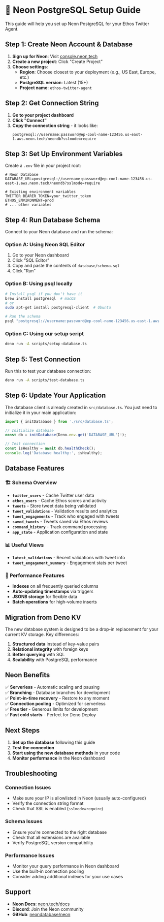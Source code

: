 # 🚀 Neon PostgreSQL Setup Guide

This guide will help you set up Neon PostgreSQL for your Ethos Twitter Agent.

## Step 1: Create Neon Account & Database

1. **Sign up for Neon**: Visit [console.neon.tech](https://console.neon.tech/signup)
2. **Create a new project**: Click "Create Project"
3. **Choose settings**:
   - **Region**: Choose closest to your deployment (e.g., US East, Europe, etc.)
   - **PostgreSQL version**: Latest (15+)
   - **Project name**: `ethos-twitter-agent`

## Step 2: Get Connection String

1. **Go to your project dashboard**
2. **Click "Connect"** 
3. **Copy the connection string** - it looks like:
   ```
   postgresql://username:password@ep-cool-name-123456.us-east-1.aws.neon.tech/neondb?sslmode=require
   ```

## Step 3: Set Up Environment Variables

Create a `.env` file in your project root:

```env
# Neon Database
DATABASE_URL=postgresql://username:password@ep-cool-name-123456.us-east-1.aws.neon.tech/neondb?sslmode=require

# Existing environment variables
TWITTER_BEARER_TOKEN=your_twitter_token
ETHOS_ENVIRONMENT=prod
# ... other variables
```

## Step 4: Run Database Schema

Connect to your Neon database and run the schema:

### Option A: Using Neon SQL Editor
1. Go to your Neon dashboard
2. Click "SQL Editor"
3. Copy and paste the contents of `database/schema.sql`
4. Click "Run"

### Option B: Using psql locally
```bash
# Install psql if you don't have it
brew install postgresql  # macOS
# or
sudo apt-get install postgresql-client  # Ubuntu

# Run the schema
psql "postgresql://username:password@ep-cool-name-123456.us-east-1.aws.neon.tech/neondb?sslmode=require" -f database/schema.sql
```

### Option C: Using our setup script
```bash
deno run -A scripts/setup-database.ts
```

## Step 5: Test Connection

Run this to test your database connection:

```bash
deno run -A scripts/test-database.ts
```

## Step 6: Update Your Application

The database client is already created in `src/database.ts`. You just need to initialize it in your main application:

```typescript
import { initDatabase } from './src/database.ts';

// Initialize database
const db = initDatabase(Deno.env.get('DATABASE_URL')!);

// Test connection
const isHealthy = await db.healthCheck();
console.log('Database healthy:', isHealthy);
```

## Database Features

### 🏗️ **Schema Overview**
- **`twitter_users`** - Cache Twitter user data
- **`ethos_users`** - Cache Ethos scores and activity
- **`tweets`** - Store tweet data being validated
- **`tweet_validations`** - Validation results and analytics
- **`tweet_engagements`** - Track who engaged with tweets
- **`saved_tweets`** - Tweets saved via Ethos reviews
- **`command_history`** - Track command processing
- **`app_state`** - Application configuration and state

### 📊 **Useful Views**
- **`latest_validations`** - Recent validations with tweet info
- **`tweet_engagement_summary`** - Engagement stats per tweet

### 🚀 **Performance Features**
- **Indexes** on all frequently queried columns
- **Auto-updating timestamps** via triggers
- **JSONB storage** for flexible data
- **Batch operations** for high-volume inserts

## Migration from Deno KV

The new database system is designed to be a drop-in replacement for your current KV storage. Key differences:

1. **Structured data** instead of key-value pairs
2. **Relational integrity** with foreign keys
3. **Better querying** with SQL
4. **Scalability** with PostgreSQL performance

## Neon Benefits

✅ **Serverless** - Automatic scaling and pausing  
✅ **Branching** - Database branches for development  
✅ **Point-in-time recovery** - Restore to any moment  
✅ **Connection pooling** - Optimized for serverless  
✅ **Free tier** - Generous limits for development  
✅ **Fast cold starts** - Perfect for Deno Deploy  

## Next Steps

1. **Set up the database** following this guide
2. **Test the connection** 
3. **Start using the new database methods** in your code
4. **Monitor performance** in the Neon dashboard

## Troubleshooting

### Connection Issues
- Make sure your IP is allowlisted in Neon (usually auto-configured)
- Verify the connection string format
- Check that SSL is enabled (`sslmode=require`)

### Schema Issues
- Ensure you're connected to the right database
- Check that all extensions are available
- Verify PostgreSQL version compatibility

### Performance Issues
- Monitor your query performance in Neon dashboard
- Use the built-in connection pooling
- Consider adding additional indexes for your use cases

## Support

- **Neon Docs**: [neon.tech/docs](https://neon.tech/docs)
- **Discord**: Join the Neon community
- **GitHub**: [neondatabase/neon](https://github.com/neondatabase/neon) 